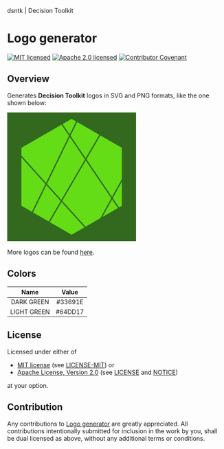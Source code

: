 dsntk | Decision Toolkit

# Logo generator

[![MIT licensed][mit-badge]][mit-url]
[![Apache 2.0 licensed][apache-badge]][apache-url]
[![Contributor Covenant][cc-badge]][cc-url]

[mit-badge]: https://img.shields.io/badge/License-MIT-blue.svg
[mit-url]: https://opensource.org/licenses/MIT
[mit-license-url]: LICENSE-MIT
[apache-badge]: https://img.shields.io/badge/License-Apache%202.0-blue.svg
[apache-url]: https://www.apache.org/licenses/LICENSE-2.0
[apache-license-url]: LICENSE
[apache-notice-url]: NOTICE
[cc-badge]: https://img.shields.io/badge/Contributor%20Covenant-2.1-4baaaa.svg
[cc-url]: https://github.com/DecisionToolkit/dsntk-logo/blob/main/CODE_OF_CONDUCT.md
[repository-url]: https://github.com/DecisionToolkit/dsntk-logo

## Overview

Generates **Decision Toolkit** logos in SVG and PNG formats, like the one shown below:

![dsntk-logo](./out/decision-toolkit-300-09.png)

More logos can be found [here](./out/README.md).

## Colors

| Name        | Value   |
|:-----------:|:-------:|
| DARK GREEN  | #33691E | 
| LIGHT GREEN | #64DD17 |

## License

Licensed under either of

- [MIT license][mit-url] (see [LICENSE-MIT][mit-license-url]) or
- [Apache License, Version 2.0][apache-url] (see [LICENSE][apache-license-url] and [NOTICE][apache-notice-url])

at your option.

## Contribution

Any contributions to [Logo generator][repository-url] are greatly appreciated.
All contributions intentionally submitted for inclusion in the work by you,
shall be dual licensed as above, without any additional terms or conditions.

